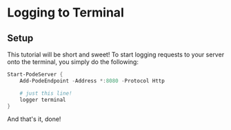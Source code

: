 # Logging to Terminal

## Setup

This tutorial will be short and sweet! To start logging requests to your server onto the terminal, you simply do the following:

```powershell
Start-PodeServer {
    Add-PodeEndpoint -Address *:8080 -Protocol Http

    # just this line!
    logger terminal
}
```

And that's it, done!